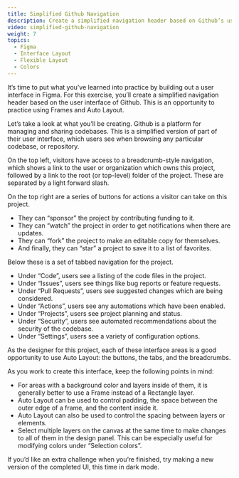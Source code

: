 ```yaml
---
title: Simplified Github Navigation
description: Create a simplified navigation header based on Github’s user interface, using Frames and Auto Layout.
video: simplified-github-navigation
weight: 7
topics:
  - Figma
  - Interface Layout
  - Flexible Layout
  - Colors
---
```


It’s time to put what you’ve learned into practice by building out a user interface in Figma. For this exercise, you’ll create a simplified navigation header based on the user interface of Github. This is an opportunity to practice using Frames and Auto Layout.

Let’s take a look at what you’ll be creating. Github is a platform for managing and sharing codebases. This is a simplified version of part of their user interface, which users see when browsing any particular codebase, or repository.

On the top left, visitors have access to a breadcrumb-style navigation, which shows a link to the user or organization which owns this project, followed by a link to the root (or top-level) folder of the project. These are separated by a light forward slash.

On the top right are a series of buttons for actions a visitor can take on this project.

- They can “sponsor” the project by contributing funding to it.
- They can “watch” the project in order to get notifications when there are updates.
- They can “fork” the project to make an editable copy for themselves.
- And finally, they can “star” a project to save it to a list of favorites.

Below these is a set of tabbed navigation for the project.

- Under “Code”, users see a listing of the code files in the project.
- Under “Issues”, users see things like bug reports or feature requests.
- Under “Pull Requests”, users see suggested changes which are being considered.
- Under “Actions”, users see any automations which have been enabled.
- Under “Projects”, users see project planning and status.
- Under “Security”, users see automated recommendations about the security of the codebase.
- Under “Settings”, users see a variety of configuration options.

As the designer for this project, each of these interface areas is a good opportunity to use Auto Layout: the buttons, the tabs, and the breadcrumbs.

As you work to create this interface, keep the following points in mind:

- For areas with a background color and layers inside of them, it is generally better to use a Frame instead of a Rectangle layer.
- Auto Layout can be used to control padding, the space between the outer edge of a frame, and the content inside it.
- Auto Layout can also be used to control the spacing between layers or elements.
- Select multiple layers on the canvas at the same time to make changes to all of them in the design panel. This can be especially useful for modifying colors under “Selection colors”.

If you’d like an extra challenge when you’re finished, try making a new version of the completed UI, this time in dark mode.
